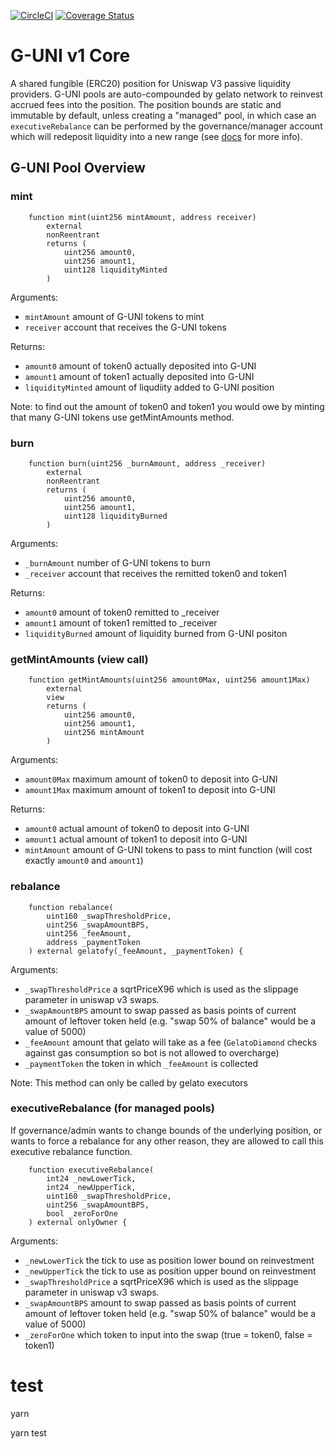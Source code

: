 [![CircleCI](https://circleci.com/gh/gelatodigital/g-uni-v1-core/tree/master.svg?style=svg&circle-token=0a89a0c369a448314a37b2f2312cc1a3e5d3d4e8)](https://circleci.com/gh/gelatodigital/g-uni-v1-core/tree/master)
[![Coverage Status](https://coveralls.io/repos/github/gelatodigital/uni-v3-lp/badge.svg?branch=master&t=IlcAEC)](https://coveralls.io/github/gelatodigital/uni-v3-lp?branch=master)

# G-UNI v1 Core

A shared fungible (ERC20) position for Uniswap V3 passive liquidity providers. G-UNI pools are auto-compounded by gelato network to reinvest accrued fees into the position. The position bounds are static and immutable by default, unless creating a "managed" pool, in which case an `executiveRebalance` can be performed by the governance/manager account which will redeposit liquidity into a new range (see [docs](https://docs-g-uni.gelato.network) for more info).

## G-UNI Pool Overview

### mint

```
    function mint(uint256 mintAmount, address receiver)
        external
        nonReentrant
        returns (
            uint256 amount0,
            uint256 amount1,
            uint128 liquidityMinted
        )
```

Arguments:

- `mintAmount` amount of G-UNI tokens to mint
- `receiver` account that receives the G-UNI tokens

Returns:

- `amount0` amount of token0 actually deposited into G-UNI
- `amount1` amount of token1 actually deposited into G-UNI
- `liquidityMinted` amount of liqudiity added to G-UNI position

Note: to find out the amount of token0 and token1 you would owe by minting that many G-UNI tokens use getMintAmounts method.

### burn

```
    function burn(uint256 _burnAmount, address _receiver)
        external
        nonReentrant
        returns (
            uint256 amount0,
            uint256 amount1,
            uint128 liquidityBurned
        )
```

Arguments:

- `_burnAmount` number of G-UNI tokens to burn
- `_receiver` account that receives the remitted token0 and token1

Returns:

- `amount0` amount of token0 remitted to \_receiver
- `amount1` amount of token1 remitted to \_receiver
- `liquidityBurned` amount of liquidity burned from G-UNI positon

### getMintAmounts (view call)

```
    function getMintAmounts(uint256 amount0Max, uint256 amount1Max)
        external
        view
        returns (
            uint256 amount0,
            uint256 amount1,
            uint256 mintAmount
        )
```

Arguments:

- `amount0Max` maximum amount of token0 to deposit into G-UNI
- `amount1Max` maximum amount of token1 to deposit into G-UNI

Returns:

- `amount0` actual amount of token0 to deposit into G-UNI
- `amount1` actual amount of token1 to deposit into G-UNI
- `mintAmount` amount of G-UNI tokens to pass to mint function (will cost exactly `amount0` and `amount1`)

### rebalance

```
    function rebalance(
        uint160 _swapThresholdPrice,
        uint256 _swapAmountBPS,
        uint256 _feeAmount,
        address _paymentToken
    ) external gelatofy(_feeAmount, _paymentToken) {
```

Arguments:

- `_swapThresholdPrice` a sqrtPriceX96 which is used as the slippage parameter in uniswap v3 swaps.
- `_swapAmountBPS` amount to swap passed as basis points of current amount of leftover token held (e.g. "swap 50% of balance" would be a value of 5000)
- `_feeAmount` amount that gelato will take as a fee (`GelatoDiamond` checks against gas consumption so bot is not allowed to overcharge)
- `_paymentToken` the token in which `_feeAmount` is collected

Note: This method can only be called by gelato executors

### executiveRebalance (for managed pools)

If governance/admin wants to change bounds of the underlying position, or wants to force a rebalance for any other reason, they are allowed to call this executive rebalance function.

```
    function executiveRebalance(
        int24 _newLowerTick,
        int24 _newUpperTick,
        uint160 _swapThresholdPrice,
        uint256 _swapAmountBPS,
        bool _zeroForOne
    ) external onlyOwner {
```

Arguments:

- `_newLowerTick` the tick to use as position lower bound on reinvestment
- `_newUpperTick` the tick to use as position upper bound on reinvestment
- `_swapThresholdPrice` a sqrtPriceX96 which is used as the slippage parameter in uniswap v3 swaps.
- `_swapAmountBPS` amount to swap passed as basis points of current amount of leftover token held (e.g. "swap 50% of balance" would be a value of 5000)
- `_zeroForOne` which token to input into the swap (true = token0, false = token1)

# test

yarn

yarn test

